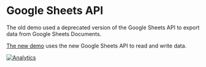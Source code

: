 # Google Sheets API

The old demo used a deprecated version of the Google Sheets API to export data
from Google Sheets Documents.

[The new demo](https://docs.sheetjs.com/docs/demos/gsheet) uses
the new Google Sheets API to read and write data.

[![Analytics](https://ga-beacon.appspot.com/UA-36810333-1/SheetJS/js-xlsx?pixel)](https://github.com/SheetJS/js-xlsx)
